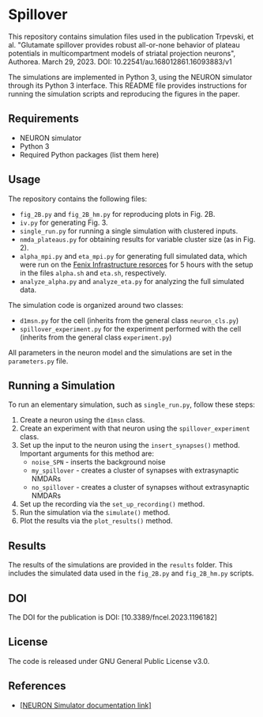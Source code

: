 # Spillover

This repository contains simulation files used in the publication Trpevski, et al. "Glutamate spillover provides robust all-or-none behavior of plateau potentials in multicompartment models of striatal projection neurons", Authorea. March 29, 2023. DOI: 10.22541/au.168012861.16093883/v1

The simulations are implemented in Python 3, using the NEURON simulator through its Python 3 interface. This README file provides instructions for running the simulation scripts and reproducing the figures in the paper.

## Requirements

- NEURON simulator
- Python 3
- Required Python packages (list them here)

## Usage

The repository contains the following files:

- `fig_2B.py` and `fig_2B_hm.py` for reproducing plots in Fig. 2B.
- `iv.py` for generating Fig. 3.
- `single_run.py` for running a single simulation with clustered inputs.
- `nmda_plateaus.py` for obtaining results for variable cluster size (as in Fig. 2).
- `alpha_mpi.py` and `eta_mpi.py` for generating full simulated data, which were run on the [Fenix Infrastructure resorces](https://www.cscs.ch/) for 5 hours with the setup in the files `alpha.sh` and `eta.sh`, respectively.
- `analyze_alpha.py` and `analyze_eta.py` for analyzing the full simulated data.

The simulation code is organized around two classes:

- `d1msn.py` for the cell (inherits from the general class `neuron_cls.py`)
- `spillover_experiment.py` for the experiment performed with the cell (inherits from the general class `experiment.py`)

All parameters in the neuron model and the simulations are set in the `parameters.py` file.

## Running a Simulation

To run an elementary simulation, such as `single_run.py`, follow these steps:

1. Create a neuron using the `d1msn` class.
2. Create an experiment with that neuron using the `spillover_experiment` class.
3. Set up the input to the neuron using the `insert_synapses()` method. Important arguments for this method are:
   - `noise_SPN` - inserts the background noise
   - `my_spillover` - creates a cluster of synapses with extrasynaptic NMDARs
   - `no_spillover` - creates a cluster of synapses without extrasynaptic NMDARs
4. Set up the recording via the `set_up_recording()` method.
5. Run the simulation via the `simulate()` method.
6. Plot the results via the `plot_results()` method.

## Results

The results of the simulations are provided in the `results` folder. This includes the simulated data used in the `fig_2B.py` and `fig_2B_hm.py` scripts.

## DOI

The DOI for the publication is DOI: [10.3389/fncel.2023.1196182]

## License

The code is released under GNU General Public License v3.0.

## References

- [[NEURON Simulator documentation link]](https://neuron.yale.edu/neuron/)
